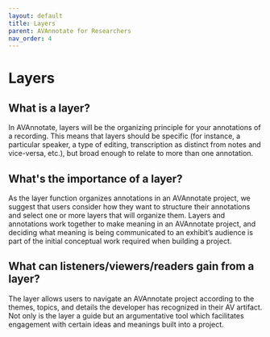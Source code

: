 ```yaml
---
layout: default
title: Layers
parent: AVAnnotate for Researchers
nav_order: 4
---
```

# Layers

## What is a layer?
In AVAnnotate, layers will be the organizing principle for your annotations of a recording. This means that layers should be specific (for instance, a particular speaker, a type of editing, transcription as distinct from notes and vice-versa, etc.), but broad enough to relate to more than one annotation. 

## What's the importance of a layer?
As the layer function organizes annotations in an AVAnnotate project, we suggest that users consider how they want to structure their annotations and select one or more layers that will organize them. Layers and annotations work together to make meaning in an AVAnnotate project, and deciding what meaning is being communicated to an exhibit’s audience is part of the initial conceptual work required when building a project.

## What can listeners/viewers/readers gain from a layer?
The layer allows users to navigate an AVAnnotate project according to the themes, topics, and details the developer has recognized in their AV artifact. Not only is the layer a guide but an argumentative tool which facilitates engagement with certain ideas and meanings built into a project.

